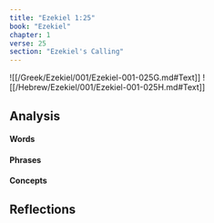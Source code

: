 ```yaml
---
title: "Ezekiel 1:25"
book: "Ezekiel"
chapter: 1
verse: 25
section: "Ezekiel's Calling"
---
```

![[/Greek/Ezekiel/001/Ezekiel-001-025G.md#Text]]
![[/Hebrew/Ezekiel/001/Ezekiel-001-025H.md#Text]]

## Analysis

#### Words

#### Phrases

#### Concepts

## Reflections
